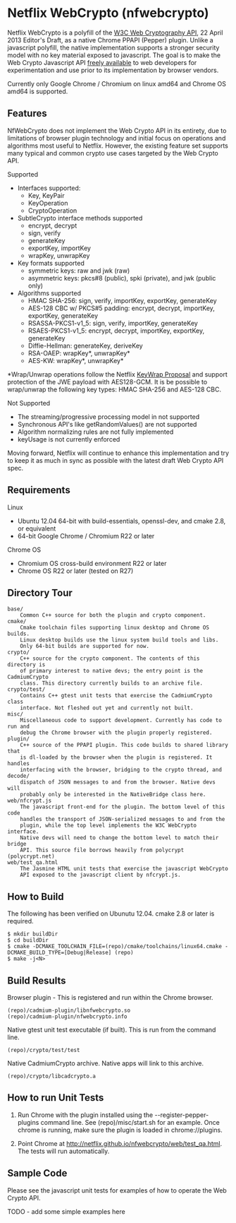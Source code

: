 Netflix WebCrypto (nfwebcrypto)
================================

Netflix WebCrypto is a polyfill of the [W3C Web Cryptography API](http://www.w3.org/TR/WebCryptoAPI/),
22 April 2013 Editor's Draft, as a native Chrome PPAPI (Pepper) plugin. Unlike a javascript polyfill, the native implementation
supports a stronger security model with no key material exposed to javascript. The goal is to make the Web Crypto
Javascript API [freely available](http://www.apache.org/licenses/LICENSE-2.0) to web
developers for experimentation and use prior to its implementation by browser vendors.

Currently only Google Chrome / Chromium on linux amd64 and Chrome OS amd64 is supported.

Features
--------

NfWebCrypto does not implement the Web Crypto API in its entirety, due to
limitations of browser plugin technology and initial focus on operations and
algorithms most useful to Netflix. However, the existing feature set supports
many typical and common crypto use cases targeted by the Web Crypto API.

Supported

* Interfaces supported:
  + Key, KeyPair
  + KeyOperation
  + CryptoOperation
* SubtleCrypto interface methods supported
  + encrypt, decrypt
  + sign, verify
  + generateKey
  + exportKey, importKey
  + wrapKey, unwrapKey
* Key formats supported
  + symmetric keys: raw and jwk (raw)
  + asymmetric keys: pkcs#8 (public), spki (private), and jwk (public only)
* Algorithms supported
  + HMAC SHA-256: sign, verify, importKey, exportKey, generateKey
  + AES-128 CBC w/ PKCS#5 padding: encrypt, decrypt, importKey, exportKey, generateKey
  + RSASSA-PKCS1-v1_5: sign, verify, importKey, generateKey
  + RSAES-PKCS1-v1_5: encrypt, decrypt, importKey, exportKey, generateKey
  + Diffie-Hellman: generateKey, deriveKey
  + RSA-OAEP: wrapKey*, unwrapKey*
  + AES-KW: wrapKey*, unwrapKey*

*Wrap/Unwrap operations follow the Netflix [KeyWrap Proposal](http://www.w3.org/2012/webcrypto/wiki/KeyWrap_Proposal)
and support protection of the JWE payload with AES128-GCM.
It is be possible to wrap/unwrap the following key types: HMAC SHA-256 and AES-128 CBC.

Not Supported

* The streaming/progressive processing model in not supported
* Synchronous API's like getRandomValues() are not supported
* Algorithm normalizing rules are not fully implemented
* keyUsage is not currently enforced

Moving forward, Netflix will continue to enhance this implementation and try to keep it as much in sync as possible
with the latest draft Web Crypto API spec.

Requirements
------------

Linux

* Ubuntu 12.04 64-bit with build-essentials, openssl-dev, and cmake 2.8, or equivalent
* 64-bit Google Chrome / Chromium R22 or later

Chrome OS

* Chromium OS cross-build environment R22 or later
* Chrome OS R22 or later (tested on R27)

Directory Tour
--------------

    base/
        Common C++ source for both the plugin and crypto component.
    cmake/
        Cmake toolchain files supporting linux desktop and Chrome OS builds.
        Linux desktop builds use the linux system build tools and libs.
        Only 64-bit builds are supported for now.
    crypto/
        C++ source for the crypto component. The contents of this directory is
        of primary interest to native devs; the entry point is the CadmiumCrypto
        class. This directory currently builds to an archive file.
    crypto/test/
        Contains C++ gtest unit tests that exercise the CadmiumCrypto class
        interface. Not fleshed out yet and currently not built.
    misc/
        Miscellaneous code to support development. Currently has code to run and
        debug the Chrome browser with the plugin properly registered.
    plugin/
        C++ source of the PPAPI plugin. This code builds to shared library that
        is dl-loaded by the browser when the plugin is registered. It handles
        interfacing with the browser, bridging to the crypto thread, and decode/
        dispatch of JSON messages to and from the browser. Native devs will
        probably only be interested in the NativeBridge class here.
    web/nfcrypt.js
        The javascript front-end for the plugin. The bottom level of this code
        handles the transport of JSON-serialized messages to and from the
        plugin, while the top level implements the W3C WebCrypto interface.
        Native devs will need to change the bottom level to match their bridge
        API. This source file borrows heavily from polycrypt (polycrypt.net)
    web/test_qa.html
        The Jasmine HTML unit tests that exercise the javascript WebCrypto
        API exposed to the javascript client by nfcrypt.js.
        

How to Build
------------
The following has been verified on Ubunutu 12.04. cmake 2.8 or later is required.

    $ mkdir buildDir
    $ cd buildDir
    $ cmake -DCMAKE_TOOLCHAIN_FILE=(repo)/cmake/toolchains/linux64.cmake -DCMAKE_BUILD_TYPE=[Debug|Release] (repo)
    $ make -j<N>

Build Results
-------------

Browser plugin - This is registered and run within the Chrome browser.

    (repo)/cadmium-plugin/libnfwebcrypto.so
    (repo)/cadmium-plugin/nfwebcrypto.info
    
Native gtest unit test executable (if built). This is run from the command
line.

    (repo)/crypto/test/test
    
Native CadmiumCrypto archive. Native apps will link to this archive.

    (repo)/crypto/libcadcrypto.a


How to run Unit Tests
---------------------

1. Run Chrome with the plugin installed using the --register-pepper-plugins command line. See
(repo)/misc/start.sh for an example. Once chrome is running, make sure the
plugin is loaded in chrome://plugins.

2. Point Chrome at http://netflix.github.io/nfwebcrypto/web/test_qa.html. The tests will run
automatically.

Sample Code
-----------

Please see the javascript unit tests for examples of how to operate the
Web Crypto API.

TODO - add some simple examples here


